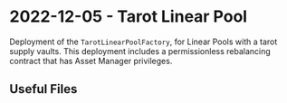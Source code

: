 # 2022-12-05 - Tarot Linear Pool

Deployment of the `TarotLinearPoolFactory`, for Linear Pools with a tarot supply vaults. This deployment includes a permissionless rebalancing contract that has Asset Manager privileges.

## Useful Files
